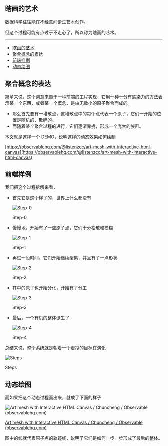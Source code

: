 ## 瞎画的艺术

数据科学往往能在不经意间诞生艺术创作。

但这个过程可能有点过于不走心了，所以称为瞎画的艺术。

---
- [瞎画的艺术](#瞎画的艺术)
- [聚合概念的表达](#聚合概念的表达)
- [前端样例](#前端样例)
- [动态绘图](#动态绘图)

## 聚合概念的表达

简单来说，这个创意来自于一种前端的工程实现，它用一种十分有感染力的方法表示某一个东西，或者某一个概念，是由无数小的原子聚合而成的。

- 那么首先要有一堆散点，这堆散点中的每个点代表一个原子，它们一开始的位置是随机的、散碎的。
- 而随着某个聚合过程的进行，它们逐渐靠拢，形成一个庞大的族群。

本文就是这样一个 DEMO，说明这样的动态效果如何绘制

[https://observablehq.com/@listenzcc/art-mesh-with-interactive-html-canvas](https://observablehq.com/@listenzcc/art-mesh-with-interactive-html-canvas)

## 前端样例

我们把这个过程拆解来看，

- 首先它是这个样子的，世界上什么都没有

    ![Step-0](%E7%9E%8E%E7%94%BB%E7%9A%84%E8%89%BA%E6%9C%AF%202ebc67b3dde145059ab0841fb5a932af/Untitled.png)

    Step-0

- 慢慢地，开始有了一些原子点，它们十分松散和模糊

    ![Step-1](%E7%9E%8E%E7%94%BB%E7%9A%84%E8%89%BA%E6%9C%AF%202ebc67b3dde145059ab0841fb5a932af/Untitled%201.png)

    Step-1

- 再过一段时间，它们开始继续聚集，并且有了一点形状

    ![Step-2](%E7%9E%8E%E7%94%BB%E7%9A%84%E8%89%BA%E6%9C%AF%202ebc67b3dde145059ab0841fb5a932af/Untitled%202.png)

    Step-2

- 其中的原子也开始分化，开始有了分工

    ![Step-3](%E7%9E%8E%E7%94%BB%E7%9A%84%E8%89%BA%E6%9C%AF%202ebc67b3dde145059ab0841fb5a932af/Untitled%203.png)

    Step-3

- 最后，一个有机的整体诞生了

    ![Step-4](%E7%9E%8E%E7%94%BB%E7%9A%84%E8%89%BA%E6%9C%AF%202ebc67b3dde145059ab0841fb5a932af/Untitled%204.png)

    Step-4


总结来说，整个系统就是朝着一个虚拟的目标在演化

![Steps](%E7%9E%8E%E7%94%BB%E7%9A%84%E8%89%BA%E6%9C%AF%202ebc67b3dde145059ab0841fb5a932af/Untitled%205.png)

Steps

## 动态绘图

而如果把这个动态过程画出来，就成了下面的样子

![[Art mesh with Interactive HTML Canvas / Chuncheng / Observable (observablehq.com)](https://observablehq.com/@listenzcc/art-mesh-with-interactive-html-canvas)](%E7%9E%8E%E7%94%BB%E7%9A%84%E8%89%BA%E6%9C%AF%202ebc67b3dde145059ab0841fb5a932af/Untitled%206.png)

[Art mesh with Interactive HTML Canvas / Chuncheng / Observable (observablehq.com)](https://observablehq.com/@listenzcc/art-mesh-with-interactive-html-canvas)

图中的线就代表原子点的轨迹线，说明了它们是如何一步一步形成了最后的整体。